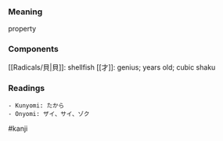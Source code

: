 ### Meaning

property

### Components

[[Radicals/貝|貝]]: shellfish [[才]]: genius; years old; cubic shaku

### Readings

```
- Kunyomi: たから
- Onyomi: ザイ、サイ、ゾク
```

#kanji